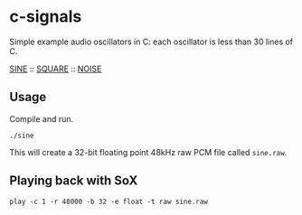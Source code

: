 # c-signals
Simple example audio oscillators in C: each oscillator is less than 30 lines of C. 

<a href = "sine.c">SINE</a> :: <a href = "square.c">SQUARE</a>  :: <a href = "noise.c">NOISE</a>

## Usage
Compile and run. 
```
./sine
```
This will create a 32-bit floating point 48kHz raw PCM file called `sine.raw`.

## Playing back with SoX
```
play -c 1 -r 48000 -b 32 -e float -t raw sine.raw
```
